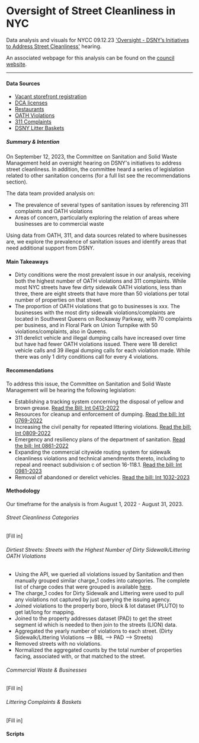 # Oversight of Street Cleanliness in NYC
Data analysis and visuals for NYCC 09.12.23 ['Oversight - DSNY’s Initiatives to Address Street Cleanliness'](https://legistar.council.nyc.gov/MeetingDetail.aspx?ID=1115076&GUID=2C89CBEC-AC94-4A45-8EFB-18543811A283&Options=info|&Search=) hearing.

An associated webpage for this analysis can be found on the [council website](https://council.nyc.gov/data/clean-streets/). 

***  

#### Data Sources 
- [Vacant storefront registration](https://data.cityofnewyork.us/City-Government/Storefronts-Reported-Vacant-or-Not/92iy-9c3n)
- [DCA licenses](https://nycopendata.socrata.com/Business/Legally-Operating-Businesses/w7w3-xahh/data)
- [Restaurants](https://data.cityofnewyork.us/Health/DOHMH-New-York-City-Restaurant-Inspection-Results/43nn-pn8j)
- [OATH Violations](https://data.cityofnewyork.us/City-Government/OATH-Hearings-Division-Case-Status/jz4z-kudi)
- [311 Complaints](https://data.cityofnewyork.us/Social-Services/311-Service-Requests-from-2010-to-Present/erm2-nwe9)
- [DSNY Litter Baskets](https://data.cityofnewyork.us/dataset/DSNY-Litter-Basket-Inventory/8znf-7b2c)


##### Summary & Intention
On September 12, 2023, the Committee on Sanitation and Solid Waste Management held an oversight hearing on DSNY's initiatives to address street cleanliness. In addition, the committee heard a series of legislation related to other sanitation concerns (for a full list see the recommendations section).

The data team provided analysis on: 
- The prevalence of several types of sanitation issues by referencing 311 complaints and OATH violations
- Areas of concern, particularly exploring the relation of areas where businesses are to commercial waste

Using data from OATH, 311, and data sources related to where businesses are, we explore the prevalence of sanitation issues and identify areas that need additional support from DSNY. 

#### Main Takeaways
- Dirty conditions were the most prevalent issue in our analysis, receiving both the highest number of OATH violations and 311 complaints. While most NYC streets have few dirty sidewalk OATH violations, less than three, there are eight streets that have more than 50 violations per total number of properties on that street.
- The proportion of OATH violations that go to businesses is xxx. The businesses with the most dirty sidewalk violations/complaints are located in Southwest Queens on Rockaway Parkway, with 70 complaints per business, and in Floral Park on Union Turnpike with 50 violations/complaints, also in Queens.
- 311 derelict vehicle and illegal dumping calls have increased over time but have had fewer OATH violations issued. There were 18 derelict vehicle calls and 39 illegal dumping calls for each violation made. While there was only 1 dirty conditions call for every 4 violations.


#### Recommendations
To address this issue, the Committee on Sanitation and Solid Waste Management will be hearing the following legislation:
- Establishing a tracking system concerning the disposal of yellow and brown grease. [Read the Bill: Int 0413-2022](https://nyc.legistar.com/LegislationDetail.aspx?ID=5656541&GUID=E8BCC947-F3D2-4531-B70F-3AFA5F5AAC0F&G=2FD004F1-D85B-4588-A648-0A736C77D6E3&Options=&Search=)
- Resources for cleanup and enforcement of dumping. [Read the bill: Int 0769-2022](https://nyc.legistar.com/LegislationDetail.aspx?ID=5871072&GUID=B4BF735F-D099-4EB9-9BC8-7AC25A892E10&G=2FD004F1-D85B-4588-A648-0A736C77D6E3&Options=&Search=)
- Increasing the civil penalty for repeated littering violations. [Read the bill: Int 0809-2022](https://nyc.legistar.com/LegislationDetail.aspx?ID=5898982&GUID=30CA2CAA-418D-4785-8BEC-D6BE2A681D51&G=2FD004F1-D85B-4588-A648-0A736C77D6E3&Options=&Search=)
- Emergency and resiliency plans of the department of sanitation. [Read the bill: Int 0861-2022](https://nyc.legistar.com/LegislationDetail.aspx?ID=5971622&GUID=DE19832C-5B9E-423A-9FF6-F8C884928D6F&G=2FD004F1-D85B-4588-A648-0A736C77D6E3&Options=&Search=)
- Expanding the commercial citywide routing system for sidewalk cleanliness violations and technical amendments thereto, including to repeal and reenact subdivision c of section 16-118.1. [Read the bill: Int 0981-2023](https://nyc.legistar.com/LegislationDetail.aspx?ID=6165363&GUID=7DF17D92-232A-4E2D-8D8A-E5E9A0643B3E&G=2FD004F1-D85B-4588-A648-0A736C77D6E3&Options=&Search=)
- Removal of abandoned or derelict vehicles. [Read the bill: Int 1032-2023](https://nyc.legistar.com/LegislationDetail.aspx?ID=6202973&GUID=F6F6C2DF-857C-4815-9605-42A165DF4BFD&G=2FD004F1-D85B-4588-A648-0A736C77D6E3&Options=&Search=)

#### Methodology 
Our timeframe for the analysis is from August 1, 2022 - August 31, 2023.

###### Street Cleanliness Categories
[Fill in]

###### Dirtiest Streets: Streets with the Highest Number of Dirty Sidewalk/Littering OATH Violations
- Using the API, we queried all violations issued by Sanitation and then manually grouped similar charge_1 codes into categories. The complete list of charge codes that were grouped is available [here](https://github.com/NewYorkCityCouncil/street_cleanliness_sept23/blob/main/data/output/oath_codes/oath_charges_grouped.csv).
- The charge_1 codes for Dirty Sidewalk and Littering were used to pull any violations not captured by just querying the issuing agency.
- Joined violations to the property boro, block & lot dataset (PLUTO) to get lat/long for mapping.
- Joined to the property addresses dataset (PAD) to get the street segment id which is needed to then join to the streets (LION) data.
- Aggregated the yearly number of violations to each street. (Dirty Sidewalk/Littering Violations --> BBL --> PAD --> Streets)
- Removed streets with no violations.
- Normalized the aggregated counts by the total number of properties facing, associated with, or that matched to the street.
  
###### Commercial Waste & Businesses
[Fill in]

###### Littering Complaints & Baskets
[Fill in]
#### Scripts
